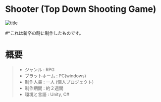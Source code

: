 # Shooter (Top Down Shooting Game)

 ![title](https://user-images.githubusercontent.com/32096820/170277477-ba0c4fdd-db54-4c7e-ac08-3ee40461a227.png)

#*これは新卒の時に制作したものです。

# 概要
> + ジャンル : RPG
> + プラットホーム : PC(windows)
> + 制作人員 : 一人 (個人プロジェクト)
> + 制作期間 : 約２週間
> + 環境と言語 : Unity, C#
